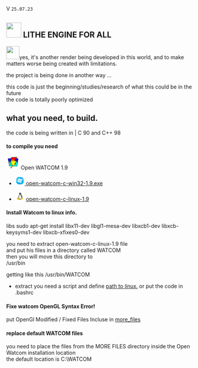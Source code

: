 V ```25.07.23``` 
##  <img src="web_Help_Res/LEFA_LOGO.png" width="40" height="40" />  LITHE ENGINE FOR ALL  

<img src="web_Help_Res/Troll Face.ico" width="35" height="35" />yes, it's another render being developed in this world, and to make matters worse being created with limitations.

the project is being done in another way  ...  

this code is just the beginning/studies/research of what this could be in the future  
the code is totally poorly optimized
## what you need, to build.
the code is being written in | C 90 and C++ 98  
  
#### to compile you need  

 <img src="web_Help_Res/Watcom_mini.png" width="35" height="35" /> Open WATCOM 1.9  
- [<img src="web_Help_Res/windows_icon_aero.png" width="25" height="25" /> open-watcom-c-win32-1.9.exe](http://openwatcom.org/ftp/install/open-watcom-c-win32-1.9.exe)   

    
- <img src="web_Help_Res/icons8-linux-96.png" width="25" height="25" />  [open-watcom-c-linux-1.9](http://openwatcom.org/ftp/install/open-watcom-c-linux-1.9)

#### Install Watcom to linux info.

libs sudo apt-get install libx11-dev libgl1-mesa-dev libxcb1-dev libxcb-keysyms1-dev libxcb-xfixes0-dev

you need to extract open-watcom-c-linux-1.9 file  
and put his files in a directory called WATCOM  
then you will move this directory to  
/usr/bin  
  
getting like this /usr/bin/WATCOM  

- extract you need a script and define [path to linux.](https://github.com/SILDTeam/LEFA-GE/blob/main/web_Help_Res/LINUX/watcom_config.sh) or put the code in .bashrc


#### Fixe watcom OpenGL Syntax Error!  
put OpenGl Modified / Fixed Files Incluse in [more_files](https://github.com/SILDTeam/LEFA-GE/tree/main/more_files)  
  

####  replace default WATCOM files  
you need to place the files from the MORE FILES directory  inside the Open Watcom installation location  
the default location is C:\WATCOM   



